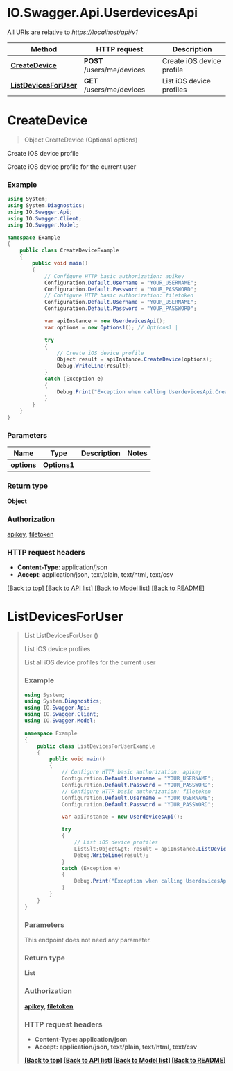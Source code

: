 # IO.Swagger.Api.UserdevicesApi

All URIs are relative to *https://localhost/api/v1*

Method | HTTP request | Description
------------- | ------------- | -------------
[**CreateDevice**](UserdevicesApi.md#createdevice) | **POST** /users/me/devices | Create iOS device profile
[**ListDevicesForUser**](UserdevicesApi.md#listdevicesforuser) | **GET** /users/me/devices | List iOS device profiles


<a name="createdevice"></a>
# **CreateDevice**
> Object CreateDevice (Options1 options)

Create iOS device profile

Create iOS device profile for the current user

### Example
```csharp
using System;
using System.Diagnostics;
using IO.Swagger.Api;
using IO.Swagger.Client;
using IO.Swagger.Model;

namespace Example
{
    public class CreateDeviceExample
    {
        public void main()
        {
            // Configure HTTP basic authorization: apikey
            Configuration.Default.Username = "YOUR_USERNAME";
            Configuration.Default.Password = "YOUR_PASSWORD";
            // Configure HTTP basic authorization: filetoken
            Configuration.Default.Username = "YOUR_USERNAME";
            Configuration.Default.Password = "YOUR_PASSWORD";

            var apiInstance = new UserdevicesApi();
            var options = new Options1(); // Options1 | 

            try
            {
                // Create iOS device profile
                Object result = apiInstance.CreateDevice(options);
                Debug.WriteLine(result);
            }
            catch (Exception e)
            {
                Debug.Print("Exception when calling UserdevicesApi.CreateDevice: " + e.Message );
            }
        }
    }
}
```

### Parameters

Name | Type | Description  | Notes
------------- | ------------- | ------------- | -------------
 **options** | [**Options1**](Options1.md)|  | 

### Return type

**Object**

### Authorization

[apikey](../README.md#apikey), [filetoken](../README.md#filetoken)

### HTTP request headers

 - **Content-Type**: application/json
 - **Accept**: application/json, text/plain, text/html, text/csv

[[Back to top]](#) [[Back to API list]](../README.md#documentation-for-api-endpoints) [[Back to Model list]](../README.md#documentation-for-models) [[Back to README]](../README.md)

<a name="listdevicesforuser"></a>
# **ListDevicesForUser**
> List<Object> ListDevicesForUser ()

List iOS device profiles

List all iOS device profiles for the current user

### Example
```csharp
using System;
using System.Diagnostics;
using IO.Swagger.Api;
using IO.Swagger.Client;
using IO.Swagger.Model;

namespace Example
{
    public class ListDevicesForUserExample
    {
        public void main()
        {
            // Configure HTTP basic authorization: apikey
            Configuration.Default.Username = "YOUR_USERNAME";
            Configuration.Default.Password = "YOUR_PASSWORD";
            // Configure HTTP basic authorization: filetoken
            Configuration.Default.Username = "YOUR_USERNAME";
            Configuration.Default.Password = "YOUR_PASSWORD";

            var apiInstance = new UserdevicesApi();

            try
            {
                // List iOS device profiles
                List&lt;Object&gt; result = apiInstance.ListDevicesForUser();
                Debug.WriteLine(result);
            }
            catch (Exception e)
            {
                Debug.Print("Exception when calling UserdevicesApi.ListDevicesForUser: " + e.Message );
            }
        }
    }
}
```

### Parameters
This endpoint does not need any parameter.

### Return type

**List<Object>**

### Authorization

[apikey](../README.md#apikey), [filetoken](../README.md#filetoken)

### HTTP request headers

 - **Content-Type**: application/json
 - **Accept**: application/json, text/plain, text/html, text/csv

[[Back to top]](#) [[Back to API list]](../README.md#documentation-for-api-endpoints) [[Back to Model list]](../README.md#documentation-for-models) [[Back to README]](../README.md)

